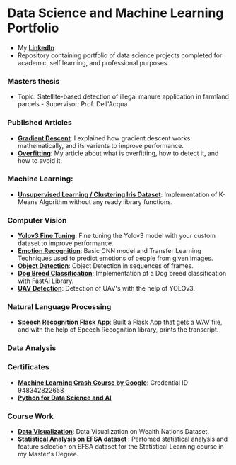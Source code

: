 # Data Science and Machine Learning Portfolio
* My __[LinkedIn](https://www.linkedin.com/in/mertcihangiroglu/)__
* Repository containing portfolio of data science projects completed for academic, self learning, and professional purposes.

### Masters thesis
* Topic: Satellite-based detection of illegal manure application in farmland parcels - Supervisor: Prof. Dell'Acqua
### Published Articles
*  __[Gradient Descent](https://iq.opengenus.org/types-of-gradient-descent/)__: I explained how gradient descent works mathematically, and its varients to improve performance.
*  __[Overfitting](https://iq.opengenus.org/p/ca54d111-7eed-4037-9230-bbf19878677e/)__: My article about what is overfitting, how to detect it, and how to avoid it.
### Machine Learning:
* __[Unsupervised Learning / Clustering Iris Dataset](https://github.com/Mert-Cihangiroglu/Iris_Kmeans)__: Implementation of K-Means Algorithm without any ready library functions.

### Computer Vision 
* __[Yolov3 Fine Tuning](https://github.com/Mert-Cihangiroglu/Fine-Tuning-Yolov3)__: Fine tuning the Yolov3 model with your custom dataset to improve performance.
* __[Emotion Recognition](https://github.com/Mert-Cihangiroglu/Senior-Project)__: Basic CNN model and Transfer Learning Techniques used to predict emotions of people from given images.
* __[Object Detection](https://github.com/Mert-Cihangiroglu/Object-Detection-on-Video)__: Object Detection in sequences of frames.
* __[Dog Breed Classification](https://github.com/Mert-Cihangiroglu/Dog_Breed_Classification/blob/master/Fast_Ai_1.ipynb)__: Implementation of a Dog breed classification with FastAi Library.
* __[UAV Detection](https://github.com/Mert-Cihangiroglu/UAV_DETECTION)__: Detection of UAV's with the help of YOLOv3.

### Natural Language Processing 
* __[Speech Recognition Flask App](https://github.com/Mert-Cihangiroglu/speech-recognition-flask-app)__:  Built a Flask App that gets a WAV file, and with the help of Speech Recognition library, prints the transcript.

### Data Analysis 


### Certificates 
* __[Machine Learning Crash Course by Google]()__: Credential ID 948342822658
* __[Python for Data Science and AI](https://www.coursera.org/account/accomplishments/verify/C5H4W4VVJEZV)__

### Course Work

* __[Data Visualization](https://github.com/Mert-Cihangiroglu/Wealth-Nations_DataVisualization)__: Data Visualization on Wealth Nations Dataset.
* __[Statistical Analysis on EFSA dataset ](https://github.com/Mert-Cihangiroglu/Efsa_Mini_Project)__: Perfomed statistical analysis and feature selection on EFSA dataset for the Statistical Learning course in my Master's Degree.


